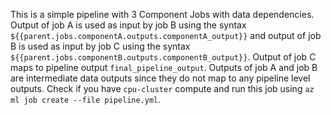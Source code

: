 
This is a simple pipeline with 3 Component Jobs with data dependencies. Output of job A is used as input by job B using the syntax `${{parent.jobs.componentA.outputs.componentA_output}}` and output of job B is used as input by job C using the syntax `${{parent.jobs.componentB.outputs.componentB_output}}`. Output of job C maps to pipeline output `final_pipeline_output`. Outputs of job A and job B are intermediate data outputs since they do not map to any pipeline level outputs. Check if you have `cpu-cluster` compute and run this job using `az ml job create --file pipeline.yml`.
